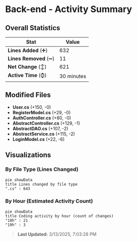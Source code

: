# Back-end - Activity Summary 

## Overall Statistics

| Stat                   | Value                                                             |
| ---------------------- | ----------------------------------------------------------------- |
| **Lines Added** (➕)   | 632                                          |
| **Lines Removed** (➖) | 11                                        |
| **Net Change** (↕)    | 621                |
| **Active Time** (⌚)   | 30 minutes |


## Modified Files
- **User.cs** (+150, -0)
- **RegisterModel.cs** (+29, -0)
- **AuthController.cs** (+80, -0)
- **AbstractController.cs** (+129, -1)
- **AbstractDAO.cs** (+107, -2)
- **AbstractService.cs** (+115, -2)
- **LoginModel.cs** (+22, -6)

## Visualizations

### By File Type (Lines Changed)

```mermaid
pie showData
title Lines changed by file type
".cs" : 643
```

### By Hour (Estimated Activity Count)

```mermaid
pie showData
title Coding activity by hour (count of changes)
"18h" : 21
"19h" : 3
```


> **Last Updated:** 3/13/2025, 7:03:28 PM